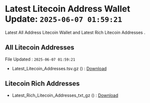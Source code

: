 # Latest Litecoin Address Wallet Update: `2025-06-07 01:59:21`

Latest All Address Litecoin Wallet and Latest Rich Litecoin Addresses .

## All Litecoin Addresses

File Updated : `2025-06-07 01:59:21`

- Latest_Litecoin_Addresses.tsv.gz () : [Download](https://github.com/Pymmdrza/Rich-Address-Wallet/releases/tag/Litecoin)

## Litecoin Rich Addresses

- Latest_Rich_Litecoin_Addresses_txt_gz () : [Download](https://github.com/Pymmdrza/Rich-Address-Wallet/releases/tag/Litecoin)
